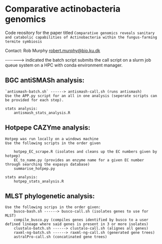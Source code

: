 # Comparative actinobacteria genomics
Code reository for the paper titled `Comparative genomics reveals sanitary and catabolic capabilities of Actinobacteria within the fungus-farming termite symbiosis`


Contact:
	Rob Murphy
	robert.murphy@bio.ku.dk


-------> indicated the batch script submits the call script on a slurm job queue system on a HPC with conda environment manager.


## BGC antiSMASh analysis:
	
	`antismash-batch.sh` ------> antismash-call.sh (runs antismash)
	Use the APP.py script for an all in one analysis (seperate scripts can be provided for each step).

	stats analysis:
		antismash_stats_analysis.R

## Hotpepe CAZYme analysis:
	
	Hotpep was run locally on a windows machine
	Use the following scripts in the order given

		hotpep_EC_scrape.R (isolates and cleans up the EC numbers given by hotpep)
		EC_to_name.py (provides an enzyme name for a given EC number through searching the expasys database)
		summarise_hotpep.py

	stats analysis:
		hotpep_stats_analysis.R

## MLST phylogenetic analysis:
	
	Use the following scrips in the order given:
		busco-bash.sh ------> busco-call.sh (isolates genes to use for MLST)
		compile_busco.py (compiles genes identified by busco to a user defined lineage where said genes is present in 3 or more isolates)
		clustalo-batch.sh ------> clustalo-call.sh (alignes all genes)
		raxml-ng-batch.sh ------> raxml-ng-call.sh (generated gene trees)
		astralPro-call.sh (concatinated gene trees)
